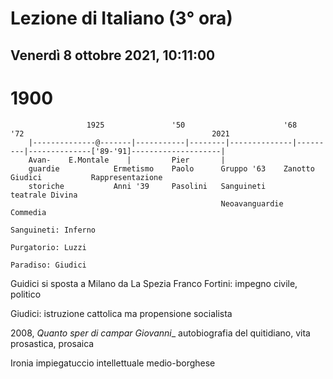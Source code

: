 # Lezione di Italiano (3° ora) 
## Venerdì 8 ottobre 2021, 10:11:00

# 1900

		             1925               '50                      '68       '72                                          2021
		|--------------@-------|-----------|--------|--------------|---------|--------------['89-'91]--------------------|
		Avan-    E.Montale    |         Pier       |
		guardie            Ermetismo    Paolo      Gruppo '63    Zanotto  Giudici           Rappresentazione
		storiche           Anni '39     Pasolini   Sanguineti                               teatrale Divina
		                                           Neoavanguardie       Commedia
		                                                                                      Sanguineti: Inferno
		                                                                                      Purgatorio: Luzzi
		                                                                                      Paradiso: Giudici



Guidici si sposta a Milano da La Spezia
Franco Fortini: impegno civile, politico

Giudici: istruzione cattolica ma propensione socialista


2008, _Quanto sper di campar Giovanni__
autobiografia del quitidiano, vita prosastica, prosaica


Ironia
impiegatuccio intellettuale medio-borghese


<!--stackedit_data:
eyJoaXN0b3J5IjpbLTE3MzcxMDg5MTldfQ==
-->